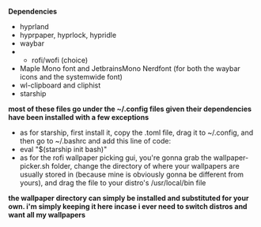 __Dependencies__
* hyprland
 * hyprpaper, hyprlock, hypridle
* waybar
* * rofi/wofi (choice)
* Maple Mono font and JetbrainsMono Nerdfont (for both the waybar icons and the systemwide font)
* wl-clipboard and cliphist
* starship

__most of these files go under the ~/.config files given their dependencies have been installed with a few exceptions__

* as for starship, first install it, copy the .toml file, drag it to ~/.config, and then go to ~/.bashrc and add this line of code:
 * eval "$(starship init bash)"
* as for the rofi wallpaper picking gui, you're gonna grab the wallpaper-picker.sh folder, change the directory of where your wallpapers are usually stored in (because mine is obviously gonna be different from yours), and drag the file to your distro's /usr/local/bin file

__the wallpaper directory can simply be installed and substituted for your own. i'm simply keeping it here incase i ever need to switch distros and want all my wallpapers__
